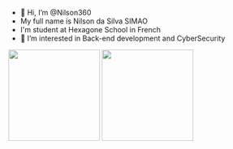 - 👋 Hi, I’m @Nilson360
- My full name is Nilson da Silva SIMAO
- I'm student at Hexagone School in French 
- 👀 I’m interested in Back-end development and CyberSecurity
<!---
Nilson360/Nilson360 is a ✨ special ✨ repository because its `README.md` (this file) appears on your GitHub profile.
You can click the Preview link to take a look at your changes.
--->
<div>
<img height="180em" src="https://github-readme-stats.vercel.app/api?username=Nilson360&show_icons=true&theme=yeblu"/>

<img height="180em" src="https://github-readme-stats.vercel.app/api/top-langs/?username=Nilson360&layout=compact&theme=yeblu" />


</div>


